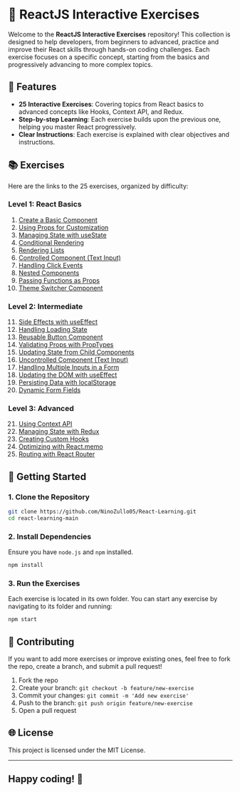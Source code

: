 # 🚀 ReactJS Interactive Exercises

Welcome to the **ReactJS Interactive Exercises** repository! This collection is designed to help developers, from beginners to advanced, practice and improve their React skills through hands-on coding challenges. Each exercise focuses on a specific concept, starting from the basics and progressively advancing to more complex topics.

## 🌟 Features

- **25 Interactive Exercises**: Covering topics from React basics to advanced concepts like Hooks, Context API, and Redux.
- **Step-by-step Learning**: Each exercise builds upon the previous one, helping you master React progressively.
- **Clear Instructions**: Each exercise is explained with clear objectives and instructions.

## 📚 Exercises

Here are the links to the 25 exercises, organized by difficulty:

### **Level 1: React Basics**

1. [Create a Basic Component](https://github.com/NinoZullo05/React-Learning/tree/main/01-create-a-basic-component)
2. [Using Props for Customization](https://github.com/NinoZullo05/React-Learning/tree/main/02-using-props-for-customization)
3. [Managing State with useState](https://github.com/NinoZullo05/React-Learning/tree/main/03-managing-state)
4. [Conditional Rendering](https://github.com/NinoZullo05/React-Learning/tree/main/04-conditional-rendering)
5. [Rendering Lists](https://github.com/NinoZullo05/React-Learning/tree/main/05-rendering-lists)
6. [Controlled Component (Text Input)](https://github.com/NinoZullo05/React-Learning/tree/main/06-controlled-components)
7. [Handling Click Events](https://github.com/NinoZullo05/React-Learning/tree/main/07-handling-click-events)
8. [Nested Components](https://github.com/NinoZullo05/React-Learning/tree/main/08-nested-components)
9. [Passing Functions as Props](#9-passing-functions-as-props)
10. [Theme Switcher Component](#10-theme-switcher-component)

### **Level 2: Intermediate**

11. [Side Effects with useEffect](#11-side-effects-with-useeffect)
12. [Handling Loading State](#12-handling-loading-state)
13. [Reusable Button Component](#13-reusable-button-component)
14. [Validating Props with PropTypes](#14-validating-props-with-proptypes)
15. [Updating State from Child Components](#15-updating-state-from-child-components)
16. [Uncontrolled Component (Text Input)](#16-uncontrolled-component-text-input)
17. [Handling Multiple Inputs in a Form](#17-handling-multiple-inputs-in-a-form)
18. [Updating the DOM with useEffect](#18-updating-the-dom-with-useeffect)
19. [Persisting Data with localStorage](#19-persisting-data-with-localstorage)
20. [Dynamic Form Fields](#20-dynamic-form-fields)

### **Level 3: Advanced**

21. [Using Context API](#21-using-context-api)
22. [Managing State with Redux](#22-managing-state-with-redux)
23. [Creating Custom Hooks](#23-creating-custom-hooks)
24. [Optimizing with React.memo](#24-optimizing-with-react-memo)
25. [Routing with React Router](#25-routing-with-react-router)

## 🚀 Getting Started

### 1. **Clone the Repository**

```bash
git clone https://github.com/NinoZullo05/React-Learning.git
cd react-learning-main
```

### 2. **Install Dependencies**

Ensure you have `node.js` and `npm` installed.

```bash
npm install
```

### 3. **Run the Exercises**

Each exercise is located in its own folder. You can start any exercise by navigating to its folder and running:

```bash
npm start
```

## 🧠 Contributing

If you want to add more exercises or improve existing ones, feel free to fork the repo, create a branch, and submit a pull request!

1. Fork the repo
2. Create your branch: `git checkout -b feature/new-exercise`
3. Commit your changes: `git commit -m 'Add new exercise'`
4. Push to the branch: `git push origin feature/new-exercise`
5. Open a pull request

## 🌐 License

This project is licensed under the MIT License.

---

## Happy coding! 🎉
